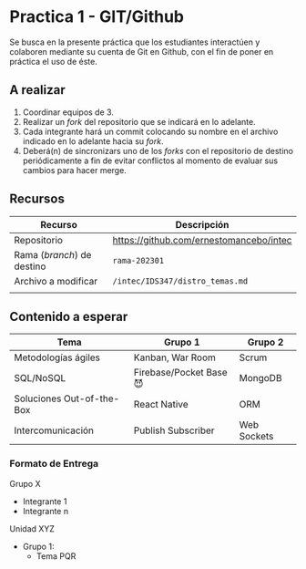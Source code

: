 # Practica 1 - GIT/Github

Se busca en la presente práctica que los estudiantes interactúen y colaboren mediante su cuenta de Git en Github, con el fin de poner en práctica el uso de éste.



## A realizar

1. Coordinar equipos de 3.
2. Realizar un _fork_ del repositorio que se indicará en lo adelante.
3. Cada integrante hará un commit colocando su nombre en el archivo indicado en lo adelante hacia su _fork_.
4. Deberá(n) de sincronizars uno de los _forks_ con el repositorio de destino periódicamente a fin de evitar conflictos al momento de evaluar sus cambios para hacer merge.



## Recursos

| Recurso                    | Descripción                             |
| -------------------------- | --------------------------------------- |
| Repositorio                | https://github.com/ernestomancebo/intec |
| Rama (*branch*) de destino | `rama-202301`                           |
| Archivo a modificar        | `/intec/IDS347/distro_temas.md`         |
|                            |                                         |



## Contenido a esperar

| Tema                      | Grupo 1                | Grupo 2     |
| ------------------------- | ---------------------- | ----------- |
| Metodologías ágiles       | Kanban, War Room       | Scrum       |
| SQL/NoSQL                 | Firebase/Pocket Base 😈 | MongoDB     |
| Soluciones Out-of-the-Box | React Native           | ORM         |
| Intercomunicación         | Publish Subscriber     | Web Sockets |



### Formato de Entrega

Grupo X

- Integrante 1
- Integrante n

Unidad XYZ

- Grupo 1:
  - Tema PQR